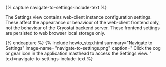 {% capture navigate-to-settings-include-text %}
<p>
  The Settings view contains web-client instance configuration settings. These
  affect the appearance or behaviour of the web-client frontend only, not the
  behaviour of the Cryostat backend server. These frontend settings are persisted
  to web browser local storage only.
</p>
{% endcapture %}
{% include howto_step.html
  summary="Navigate to Settings"
  image-name="navigate-to-settings.png"
  caption="
    Click the cog or gear icon in the application masthead to access the Settings view.
  "
  text=navigate-to-settings-include-text
%}
